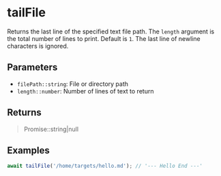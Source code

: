 # tailFile <Badge type="tip" text="JavaScript" />

Returns the last line of the specified text file path. The `length` argument is the total number of lines to print. Default is `1`. The last line of newline characters is ignored.

## Parameters

- `filePath::string`: File or directory path
- `length::number`: Number of lines of text to return

## Returns

> Promise::string|null

## Examples

```javascript
await tailFile('/home/targets/hello.md'); // '--- Hello End ---'
```
